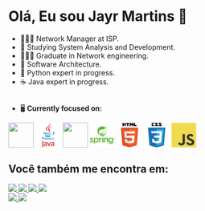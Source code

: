 # Olá, Eu sou Jayr Martins 👋

- 👨🏻‍💻 Network Manager at ISP.
- 📖 Studying System Analysis and Development.
- 👨🏻‍🎓 Graduate in Network engineering.
- 🧬 Software Architecture.
- 🐍 Python expert in progress.
- ☕ Java expert in progress.
##

- 🖥️ **Currently focused on:**
  
<div style="display: inline">
  <img align="center" width='50' height='50' src="https://cdn.jsdelivr.net/gh/devicons/devicon@latest/icons/python/python-original-wordmark.svg"  />
  <img align="center" width='50' height='50' src="https://github.com/devicons/devicon/blob/master/icons/java/java-original-wordmark.svg" />
  <img align="center" width='50' height='50' src="https://cdn.jsdelivr.net/gh/devicons/devicon@latest/icons/mysql/mysql-original-wordmark.svg"  />
  <img align="center" width='50' height='50' src="https://github.com/devicons/devicon/blob/master/icons/spring/spring-original-wordmark.svg" margin="10px;"/>
  <img align="center" width='50' height='50' src="https://github.com/devicons/devicon/blob/master/icons/html5/html5-original-wordmark.svg" margin="10px;"/>
  <img align="center" width='50' height='50' src="https://github.com/devicons/devicon/blob/master/icons/css3/css3-original-wordmark.svg" margin="10px;"/>
  <img align="center" width='50' height='50' src="https://github.com/devicons/devicon/blob/master/icons/javascript/javascript-original.svg" margin="10px;"/>





## Você também me encontra em:
<div>
<a href="https://www.instagram.com/jayrmartins5/"><img src="https://img.shields.io/badge/Instagram-%23E4405F.svg?style=for-the-badge&logo=Instagram&logoColor=white"</a>
<a href="mailto:jayr.jm7@gmail.com"><img src="https://img.shields.io/badge/Gmail-D14836?style=for-the-badge&logo=gmail&logoColor=white"</a>
<a href="https://www.linkedin.com/in/jayr-martins-243a1371/"><img src="https://img.shields.io/badge/linkedin-%230077B5.svg?style=for-the-badge&logo=linkedin&logoColor=white"</a>
<a href="https://dev.to/jayrmo/"><img src="https://img.shields.io/badge/dev.to-0A0A0A?style=for-the-badge&logo=dev.to&logoColor=white"</a>



   
<div>
  <a href="https://github.com/jayrmo">
   <img  width="400em"  src="https://github-readme-stats.vercel.app/api?username=jayrmo&show_icons=true&theme=dark&hide_border=true"  />
  </a>
  <a href="https://github.com/jayrmo/github-readme-stats">
    <img width="310em"  src="https://github-readme-stats.vercel.app/api/top-langs?username=jayrmo&show_icons=true&theme=dark&locale=en&layout=compact&hide_border=true" />
  </a>
</div>

